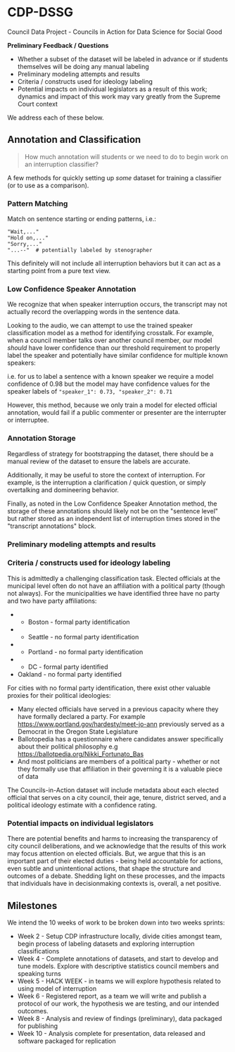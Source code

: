 # CDP-DSSG

Council Data Project - Councils in Action for Data Science for Social Good

**Preliminary Feedback / Questions**

- Whether a subset of the dataset will be labeled in advance or if students themselves will be doing any manual labeling
- Preliminary modeling attempts and results
- Criteria / constructs used for ideology labeling
- Potential impacts on individual legislators as a result of this work; dynamics and impact of this work may vary greatly from the Supreme Court context

We address each of these below. 

## Annotation and Classification

> How much annotation will students or we need to do to begin work on an
> interruption classifier?

A few methods for quickly setting up _some_ dataset for training a classifier
(or to use as a comparison).

### Pattern Matching

Match on sentence starting or ending patterns, i.e.:

```
"Wait,..."
"Hold on,..."
"Sorry,..."
"...--"  # potentially labeled by stenographer
```

This definitely will not include all interruption behaviors but it can
act as a starting point from a pure text view.

### Low Confidence Speaker Annotation

We recognize that when speaker interruption occurs, the transcript may not
actually record the overlapping words in the sentence data.

Looking to the audio, we can attempt to use the trained speaker classification
model as a method for identifying crosstalk. For example, when a
council member talks over another council member, our model _should_ have
lower confidence than our threshold requirement to properly label the
speaker and potentially have similar confidence for multiple known speakers:

i.e. for us to label a sentence with a known speaker we require a model
confidence of 0.98 but the model may have confidence values for the
speaker labels of `"speaker_1": 0.73, "speaker_2": 0.71`

However, this method, because we only train a model for elected official
annotation, would fail if a public commenter or presenter are the interrupter
or interruptee.

### Annotation Storage

Regardless of strategy for bootstrapping the dataset, there should be a
manual review of the dataset to ensure the labels are accurate.

Additionally, it may be useful to store the context of interruption.
For example, is the interruption a clarification / quick question, or simply
overtalking and domineering behavior.

Finally, as noted in the Low Confidence Speaker Annotation method, the storage
of these annotations should likely not be on the "sentence level" but rather
stored as an independent list of interruption times stored in the "transcript
annotations" block.


### Preliminary modeling attempts and results 


### Criteria / constructs used for ideology labeling
This is admittedly a challenging classification task. Elected officials at the municipal level often do not have an affiliation with a political party (though not always). For the municipalities we have identified three have no party and two have party affiliations: 
- - Boston - formal party identification 
- - Seattle - no formal party identification 
- - Portland - no formal party identification 
- - DC - formal party identified
- Oakland - no formal party identified

For cities with no formal party identification, there exist other valuable proxies for their political ideologies: 
- Many elected officials have served in a previous capacity where they have formally declared a party. For example https://www.portland.gov/hardesty/meet-jo-ann previously served as a Democrat in the Oregon State Legislature 
- Ballotopedia has a questionnaire where candidates answer specifically about their political philosophy e.g https://ballotpedia.org/Nikki_Fortunato_Bas 
- And most politicians are members of a political party - whether or not they formally use that affiliation in their governing it is a valuable piece of data

The Councils-in-Action dataset will include metadata about each elected official that serves on a city council, their age, tenure, district served, and a political ideology estimate with a confidence rating. 

### Potential impacts on individual legislators
There are potential benefits and harms to increasing the transparency of city council deliberations, and we acknowledge that the results of this work may focus attention on elected officials. But, we argue that this is an important part of their elected duties - being held accountable for actions, even subtle and unintentional actions, that shape the structure and outcomes of a debate. Shedding light on these processes, and the impacts that individuals have in decisionmaking contexts is, overall, a net positive. 


## Milestones
We intend the 10 weeks of work to be broken down into two weeks sprints: 
- Week 2 - Setup CDP infrastructure locally, divide cities amongst team, begin process of labeling datasets and exploring interruption classifications 
- Week 4 - Complete annotations of datasets, and start to develop and tune models. Explore with descriptive statistics council members and speaking turns  
- Week 5 - HACK WEEK - in teams we will explore hypothesis related to using model of interruption 
- Week 6  - Registered report, as a team we will write and publish a protocol of our work, the hypothesis we are testing, and our intended outcomes.  
- Week 8 -  Analysis and review of findings (preliminary), data packaged for publishing 
- Week 10 - Analysis complete for presentation, data released and software packaged for replication  



